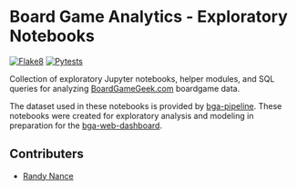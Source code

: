 # Board Game Analytics - Exploratory Notebooks

[![Flake8](https://github.com/boardgameanalytics/bga-notebooks/actions/workflows/flake8.yml/badge.svg)](https://github.com/boardgameanalytics/bga-notebooks/actions/workflows/flake8.yml)
[![Pytests](https://github.com/boardgameanalytics/bga-notebooks/actions/workflows/pytest.yml/badge.svg)](https://github.com/boardgameanalytics/bga-notebooks/actions/workflows/pytest.yml)

Collection of exploratory Jupyter notebooks, helper modules, and SQL queries for analyzing [BoardGameGeek.com](https://boardgamegeek.com) boardgame data.

The dataset used in these notebooks is provided by [bga-pipeline](https://github.com/boardgameanalytics/bga-pipeline).
These notebooks were created for exploratory analysis and modeling in preparation for the [bga-web-dashboard](https://github.com/boardgameanalytics/bga-web-dashboard).

## Contributers
- [Randy Nance](https://github.com/randynobx)
